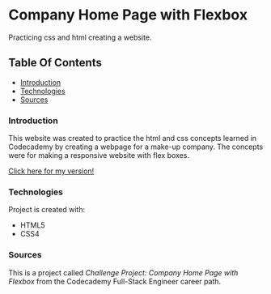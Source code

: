# Company Home Page with Flexbox

Practicing css and html creating a website. 

## Table Of Contents
* [Introduction](#Introduction)
* [Technologies](#Technologies)
* [Sources](#Sources)

### Introduction

This website was created to practice the html and css concepts learned in Codecademy by creating a webpage for a make-up company. The concepts were for making a responsive website with flex boxes. 

[Click here for my version!](https://jamzzy.github.io/company-homepage-flexbox/)

### Technologies
Project is created with:
* HTML5
* CSS4

### Sources
This is a project called *Challenge Project: Company Home Page with Flexbox* from the Codecademy Full-Stack Engineer career path.